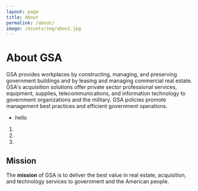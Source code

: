 ```yaml
---
layout: page
title: About
permalink: /about/
image: /assets/img/about.jpg
---
```


# About GSA

GSA provides workplaces by constructing, managing, and preserving government buildings and by leasing and managing commercial real estate. GSA's acquisition solutions offer private sector professional services, equipment, supplies, telecommunications, and information technology to government organizations and the military. GSA policies promote management best practices and efficient government operations.

* hello
1.
2.
3.



## Mission

The **mission** of GSA is to deliver the best value in real estate, acquisition, and technology services to government and the American people.

